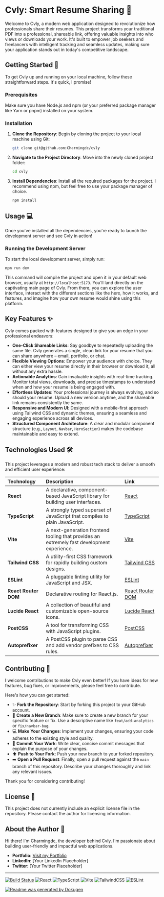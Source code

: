 # Cvly: Smart Resume Sharing 📄

Welcome to Cvly, a modern web application designed to revolutionize how professionals share their resumes. This project transforms your traditional PDF into a professional, shareable link, offering valuable insights into who views or downloads your work. It's built to empower job seekers and freelancers with intelligent tracking and seamless updates, making sure your application stands out in today's competitive landscape.

## Getting Started 🚀

To get Cvly up and running on your local machine, follow these straightforward steps. It's quick, I promise!

### Prerequisites

Make sure you have Node.js and npm (or your preferred package manager like Yarn or pnpm) installed on your system.

### Installation

1.  **Clone the Repository**:
    Begin by cloning the project to your local machine using Git:

    ```bash
    git clone git@github.com:Charmingdc/cvly
    ```

2.  **Navigate to the Project Directory**:
    Move into the newly cloned project folder:

    ```bash
    cd cvly
    ```

3.  **Install Dependencies**:
    Install all the required packages for the project. I recommend using npm, but feel free to use your package manager of choice.

    ```bash
    npm install
    ```

## Usage 💻

Once you've installed all the dependencies, you're ready to launch the development server and see Cvly in action!

### Running the Development Server

To start the local development server, simply run:

```bash
npm run dev
```

This command will compile the project and open it in your default web browser, usually at `http://localhost:5173`. You'll land directly on the captivating main page of Cvly. From there, you can explore the user interface, interact with the different sections like the hero, how it works, and features, and imagine how your own resume would shine using this platform.

## Key Features ✨

Cvly comes packed with features designed to give you an edge in your professional endeavors:

*   **One-Click Shareable Links**: Say goodbye to repeatedly uploading the same file. Cvly generates a single, clean link for your resume that you can share anywhere – email, portfolio, or chat.
*   **Flexible Viewing Options**: Empower your audience with choice. They can either view your resume directly in their browser or download it, all without any extra hassle.
*   **Actionable Analytics**: Gain invaluable insights with real-time tracking. Monitor total views, downloads, and precise timestamps to understand when and how your resume is being engaged with.
*   **Effortless Updates**: Your professional journey is always evolving, and so should your resume. Upload a new version anytime, and the shareable link remains consistently the same.
*   **Responsive and Modern UI**: Designed with a mobile-first approach using Tailwind CSS and dynamic themes, ensuring a seamless and engaging experience across all devices.
*   **Structured Component Architecture**: A clear and modular component structure (e.g., `Layout`, `Navbar`, `HeroSection`) makes the codebase maintainable and easy to extend.

## Technologies Used 🛠️

This project leverages a modern and robust tech stack to deliver a smooth and efficient user experience:

| Technology         | Description                                     | Link                                                            |
| :----------------- | :---------------------------------------------- | :-------------------------------------------------------------- |
| **React**          | A declarative, component-based JavaScript library for building user interfaces. | [React](https://react.dev/)                                     |
| **TypeScript**     | A strongly typed superset of JavaScript that compiles to plain JavaScript. | [TypeScript](https://www.typescriptlang.org/)                   |
| **Vite**           | A next-generation frontend tooling that provides an extremely fast development experience. | [Vite](https://vitejs.dev/)                                     |
| **Tailwind CSS**   | A utility-first CSS framework for rapidly building custom designs. | [Tailwind CSS](https://tailwindcss.com/)                        |
| **ESLint**         | A pluggable linting utility for JavaScript and JSX. | [ESLint](https://eslint.org/)                                   |
| **React Router DOM** | Declarative routing for React.js.               | [React Router DOM](https://reactrouter.com/web/guides/quick-start) |
| **Lucide React**   | A collection of beautiful and customizable open-source icons. | [Lucide React](https://lucide.dev/)                             |
| **PostCSS**        | A tool for transforming CSS with JavaScript plugins. | [PostCSS](https://postcss.org/)                                 |
| **Autoprefixer**   | A PostCSS plugin to parse CSS and add vendor prefixes to CSS rules. | [Autoprefixer](https://github.com/postcss/autoprefixer)         |

## Contributing 🤝

I welcome contributions to make Cvly even better! If you have ideas for new features, bug fixes, or improvements, please feel free to contribute.

Here's how you can get started:

*   ✨ **Fork the Repository**: Start by forking this project to your GitHub account.
*   🌿 **Create a New Branch**: Make sure to create a new branch for your specific feature or fix. Use a descriptive name like `feat/add-analytics` or `fix/navbar-bug`.
*   💻 **Make Your Changes**: Implement your changes, ensuring your code adheres to the existing style and quality.
*   📝 **Commit Your Work**: Write clear, concise commit messages that explain the purpose of your changes.
*   ⬆️ **Push to Your Fork**: Push your new branch to your forked repository.
*   ➡️ **Open a Pull Request**: Finally, open a pull request against the `main` branch of this repository. Describe your changes thoroughly and link any relevant issues.

Thank you for considering contributing!

## License 📜

This project does not currently include an explicit license file in the repository. Please contact the author for licensing information.

## About the Author 👋

Hi there! I'm Charmingdc, the developer behind Cvly. I'm passionate about building user-friendly and impactful web applications.

*   **Portfolio**: [Visit my Portfolio](https://adebayomuis.vercel.app)
*   **LinkedIn**: [Your LinkedIn Placeholder]
*   **Twitter**: [Your Twitter Placeholder]

---

[![Build Status](https://img.shields.io/badge/Build-Passing-brightgreen?style=for-the-badge)](https://github.com/Charmingdc/cvly/actions)
![React](https://img.shields.io/badge/React-61DAFB?style=for-the-badge&logo=react&logoColor=white)
![TypeScript](https://img.shields.io/badge/TypeScript-007ACC?style=for-the-badge&logo=typescript&logoColor=white)
![Vite](https://img.shields.io/badge/Vite-646CFF?style=for-the-badge&logo=vite&logoColor=white)
![TailwindCSS](https://img.shields.io/badge/Tailwind_CSS-06B6D4?style=for-the-badge&logo=tailwindcss&logoColor=white)
![ESLint](https://img.shields.io/badge/ESLint-4B32C3?style=for-the-badge&logo=eslint&logoColor=white)

[![Readme was generated by Dokugen](https://img.shields.io/badge/Readme%20was%20generated%20by-Dokugen-brightgreen)](https://www.npmjs.com/package/dokugen)